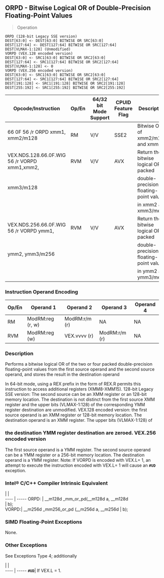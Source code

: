 ## ORPD - Bitwise Logical OR of Double-Precision Floating-Point Values

> Operation

``` slim
ORPD (128-bit Legacy SSE version)
DEST[63:0] <- DEST[63:0] BITWISE OR SRC[63:0]
DEST[127:64] <- DEST[127:64] BITWISE OR SRC[127:64]
DEST[VLMAX-1:128] (Unmodified)
VORPD (VEX.128 encoded version)
DEST[63:0] <- SRC1[63:0] BITWISE OR SRC2[63:0]
DEST[127:64] <- SRC1[127:64] BITWISE OR SRC2[127:64]
DEST[VLMAX-1:128] <- 0
VORPD (VEX.256 encoded version)
DEST[63:0] <- SRC1[63:0] BITWISE OR SRC2[63:0]
DEST[127:64] <- SRC1[127:64] BITWISE OR SRC2[127:64]
DEST[191:128] <- SRC1[191:128] BITWISE OR SRC2[191:128]
DEST[255:192] <- SRC1[255:192] BITWISE OR SRC2[255:192]

```

 Opcode/Instruction                          | Op/En| 64/32 bit Mode Support| CPUID Feature Flag| Description                            
 ---  | --- | --- | --- | ---
 66 0F 56 /r ORPD xmm1, xmm2/m128            | RM   | V/V                   | SSE2              | Bitwise OR of xmm2/m128 and xmm1.      
 VEX.NDS.128.66.0F.WIG 56 /r VORPD xmm1,xmm2,| RVM  | V/V                   | AVX               | Return the bitwise logical OR of packed
 xmm3/m128                                   |      |                       |                   | double-precision floating-point values 
                                             |      |                       |                   | in xmm2 and xmm3/mem.                  
 VEX.NDS.256.66.0F.WIG 56 /r VORPD ymm1,     | RVM  | V/V                   | AVX               | Return the bitwise logical OR of packed
 ymm2, ymm3/m256                             |      |                       |                   | double-precision floating-point values 
                                             |      |                       |                   | in ymm2 and ymm3/mem.                  

### Instruction Operand Encoding
 Op/En| Operand 1       | Operand 2    | Operand 3    | Operand 4
 ---  | --- | --- | --- | ---
 RM   | ModRM:reg (r, w)| ModRM:r/m (r)| NA           | NA       
 RVM  | ModRM:reg (w)   | VEX.vvvv (r) | ModRM:r/m (r)| NA       

### Description
Performs a bitwise logical OR of the two or four packed double-precision floating-point
values from the first source operand and the second source operand, and stores
the result in the destination operand

In 64-bit mode, using a REX prefix in the form of REX.R permits this instruction
to access additional registers (XMM8-XMM15). 128-bit Legacy SSE version: The
second source can be an XMM register or an 128-bit memory location. The destination
is not distinct from the first source XMM register and the upper bits (VLMAX-1:128)
of the corresponding YMM register destination are unmodified. VEX.128 encoded
version: the first source operand is an XMM register or 128-bit memory location.
The destination operand is an XMM register. The upper bits (VLMAX-1:128) of
### the destination YMM register destination are zeroed. VEX.256 encoded version
The first source operand is a YMM register. The second source operand can be
a YMM register or a 256-bit memory location. The destination operand is a YMM
register. Note: If VORPD is encoded with VEX.L= 1, an attempt to execute the
instruction encoded with VEX.L= 1 will cause an **``#UD``** exception.



### Intel® C/C++ Compiler Intrinsic Equivalent
   | |  
---- | -----
 ORPD: | __m128d _mm_or_pd(__m128d a, __m128d    
       | b);                                     
 VORPD:| __m256d _mm256_or_pd (__m256d a, __m256d
       | b);                                     

### SIMD Floating-Point Exceptions
None.


### Other Exceptions
See Exceptions Type 4; additionally

   | |  
---- | -----
 **``#UD``**| If VEX.L = 1.

